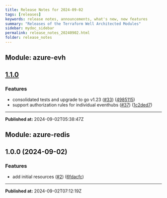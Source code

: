 ```yaml
---
title: Release Notes for 2024-09-02
tags: [releases]
keywords: release notes, announcements, what's new, new features
summary: "Releases of the Terraform Well Architected Modules"
sidebar: mydoc_sidebar
permalink: release_notes_20240902.html
folder: release_notes
---
```


## Module: azure-evh
## [1.1.0](https://github.com/CloudNationHQ/terraform-azure-evh/releases/tag/v1.1.0)


### Features

* consolidated tests and upgrade to go v1.23 ([#33](https://github.com/CloudNationHQ/terraform-azure-evh/issues/33)) ([4985115](https://github.com/CloudNationHQ/terraform-azure-evh/commit/4985115ff1ae94799504d35b950961ecd5c1b0eb))
* support authorization rules for individual eventhubs ([#37](https://github.com/CloudNationHQ/terraform-azure-evh/issues/37)) ([1c2ded7](https://github.com/CloudNationHQ/terraform-azure-evh/commit/1c2ded779ec1d884c2f6c5191577e2d7c82dd3e0))

---

**Published at:** 2024-09-02T05:38:47Z

## Module: azure-redis
## 1.0.0 (2024-09-02)


### Features

* add initial resources ([#2](https://github.com/CloudNationHQ/terraform-azure-redis/releases/tag/v1.0.0)) ([6fdacfc](https://github.com/CloudNationHQ/terraform-azure-redis/commit/6fdacfc507320e5bbc8d245ca55edd30128a1b10))

---

**Published at:** 2024-09-02T07:12:19Z

